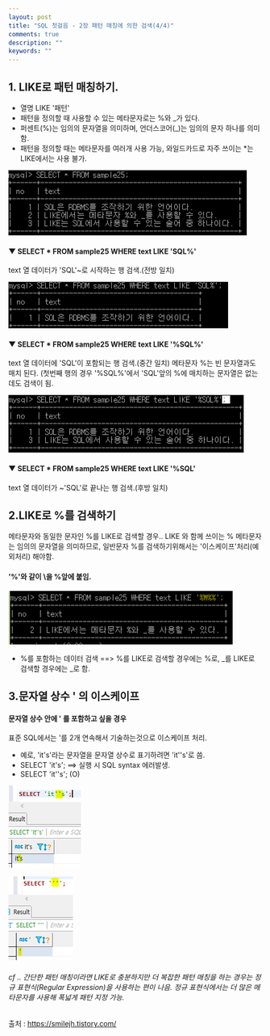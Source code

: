 ```yaml
---
layout: post
title: "SQL 첫걸음 - 2장 패턴 매칭에 의한 검색(4/4)" 
comments: true
description: ""
keywords: ""
---
```


## 1. LIKE로 패턴 매칭하기.
- 열명 LIKE '패턴'
- 패턴을 정의할 때 사용할 수 있는 메타문자로는 %와 _가 있다. 
- 퍼센트(%)는 임의의 문자열을 의미하며, 언더스코어(_)는 임의의 문자 하나를 의미함.
- 패턴을 정의할 때는 메타문자를 여러개 사용 가능, 와일드카드로 자주 쓰이는 *는 LIKE에서는 사용
불가.

![99A0D54D5B850E842C](/images/sql_first_step/99A0D54D5B850E842C.png)

#### ▼ SELECT * FROM sample25 WHERE text LIKE 'SQL%'
text 열 데이터가  'SQL'~로 시작하는 행 검색.(전방 일치)

![998E97425B850EB20C](/images/sql_first_step/998E97425B850EB20C.png)

#### ▼ SELECT * FROM sample25 WHERE text LIKE '%SQL%'
text 열 데이터에  'SQL'이 포함되는 행 검색.(중간 일치) 메타문자 %는 빈 문자열과도 매치 된다. (첫번째 행의 경우 '%SQL%'에서 'SQL'앞의 %에 매치하는 문자열은 없는데도 검색이 됨. 

![99DB80485B850F052A](/images/sql_first_step/99DB80485B850F052A.png)

#### ▼ SELECT * FROM sample25 WHERE text LIKE '%SQL'
text 열 데이터가  ~'SQL'로 끝나는 행 검색.(후방 일치)


## 2.LIKE로 %를 검색하기
메타문자와 동일한 문자인 %를 LIKE로 검색할 경우.. LIKE 와 함께 쓰이는 % 메타문자는 임의의 문자열을 의미하므로,  일반문자 %를 검색하기위해서는 '이스케이프'처리(예외처리) 해야함.

#### '\%'와 같이 \을 %앞에 붙임.

![999522425B850F3139](/images/sql_first_step/999522425B850F3139.png)

- %를 포함하는 데이터 검색
==> %를 LIKE로 검색할 경우에는 \%로, _를 LIKE로 검색할 경우에는 \_로 함.


## 3.문자열 상수 ' 의 이스케이프 

#### 문자열 상수 안에 ' 를 포함하고 싶을 경우 
표준 SQL에서는 '를 2개 연속해서 기술하는것으로 이스케이프 처리.

- 예로, 'it's'라는 문자열을 문자열 상수로 표기하려면 'it''s'로 씀.
- SELECT 'it's';  ==>   실행 시 SQL syntax 에러발생.
- SELECT 'it''s'; (O) 

![99FDE64E5B850FF51F](/images/sql_first_step/99FDE64E5B850FF51F.png)

![9907EA445B85100728](/images/sql_first_step/9907EA445B85100728.png)

###### cf .. 간단한 패턴 매칭이라면 LIKE로 충분하지만 더 복잡한 패턴 매칭을 하는 경우는 정규 표현식(Regular Expression)을 사용하는 편이 나음. 정규 표현식에서는 더 많은 메타문자를 사용해 폭넓게 패턴 지정 가능.


출처 : https://smilejh.tistory.com/